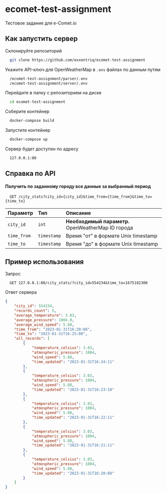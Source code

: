 
# ecomet-test-assignment

Тестовое задание для e-Comet.io
## Как запустить сервер

Склонируйте репозиторий

```bash
  git clone https://github.com/exxentriq/ecomet-test-assignment
```

Укажите API-ключ для OpenWeatherMap в `.env` файлах по данным путям

```bash
  /ecomet-test-assignment/parser/.env
  /ecomet-test-assignment/server/.env
```

Перейдите в папку с репозиторием на диске

```bash
  cd ecomet-test-assignment
```

Соберите контейнер

```bash
  docker-compose build
```

Запустите контейнер

```bash
  docker-compose up
```

Сервер будет доступен по адресу

```bash
  127.0.0.1:80
```
## Справка по API

#### Получить по заданному городу все данные за выбранный период

```http
  GET /city_stats?city_id={city_id}&time_from={time_from}&time_to={time_to}
```

| Параметр | Тип     | Описание                |
| :-------- | :------- | :------------------------- |
| `city_id` | `int` | **Необходимый параметр.** OpenWeatherMap ID города |
| `time_from` | `timestamp` | Время "от" в формате Unix timestamp |
| `time_to` | `timestamp` | Время "до" в формате Unix timestamp |

## Пример использования

Запрос

```http
  GET 127.0.0.1:80/city_stats/?city_id=554234&time_to=1675182300
```

Ответ сервера

```json
{
    "city_id": 554234,
    "records_count": 5,
    "average_temperature": 3.03,
    "average_pressure": 1004.0,
    "average_wind_speed": 5.88,
    "time_from": "2023-01-31T16:20:08",
    "time_to": "2023-01-31T16:25:00",
    "all_records": [
        {
            "temperature_celsius": 3.03,
            "atmospheric_pressure": 1004,
            "wind_speed": 5.88,
            "time_updated": "2023-01-31T16:24:11"
        },
        {
            "temperature_celsius": 3.03,
            "atmospheric_pressure": 1004,
            "wind_speed": 5.88,
            "time_updated": "2023-01-31T16:23:10"
        },
        {
            "temperature_celsius": 3.03,
            "atmospheric_pressure": 1004,
            "wind_speed": 5.88,
            "time_updated": "2023-01-31T16:22:11"
        },
        {
            "temperature_celsius": 3.03,
            "atmospheric_pressure": 1004,
            "wind_speed": 5.88,
            "time_updated": "2023-01-31T16:21:11"
        },
        {
            "temperature_celsius": 3.03,
            "atmospheric_pressure": 1004,
            "wind_speed": 5.88,
            "time_updated": "2023-01-31T16:20:08"
        }
    ]
}
```